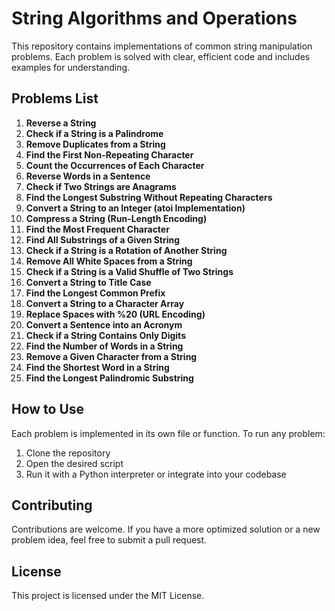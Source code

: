 # String Algorithms and Operations

This repository contains implementations of common string manipulation problems. Each problem is solved with clear, efficient code and includes examples for understanding.

## Problems List

1. **Reverse a String**
2. **Check if a String is a Palindrome**
3. **Remove Duplicates from a String**
4. **Find the First Non-Repeating Character**
5. **Count the Occurrences of Each Character**
6. **Reverse Words in a Sentence**
7. **Check if Two Strings are Anagrams**
8. **Find the Longest Substring Without Repeating Characters**
9. **Convert a String to an Integer (atoi Implementation)**
10. **Compress a String (Run-Length Encoding)**
11. **Find the Most Frequent Character**
12. **Find All Substrings of a Given String**
13. **Check if a String is a Rotation of Another String**
14. **Remove All White Spaces from a String**
15. **Check if a String is a Valid Shuffle of Two Strings**
16. **Convert a String to Title Case**
17. **Find the Longest Common Prefix**
18. **Convert a String to a Character Array**
19. **Replace Spaces with %20 (URL Encoding)**
20. **Convert a Sentence into an Acronym**
21. **Check if a String Contains Only Digits**
22. **Find the Number of Words in a String**
23. **Remove a Given Character from a String**
24. **Find the Shortest Word in a String**
25. **Find the Longest Palindromic Substring**

## How to Use

Each problem is implemented in its own file or function. To run any problem:

1. Clone the repository
2. Open the desired script
3. Run it with a Python interpreter or integrate into your codebase

## Contributing

Contributions are welcome. If you have a more optimized solution or a new problem idea, feel free to submit a pull request.

## License

This project is licensed under the MIT License.
